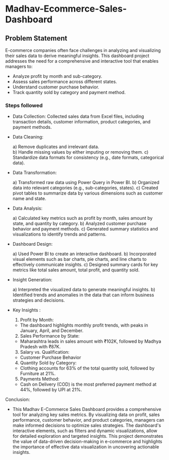 # Madhav-Ecommerce-Sales-Dashboard


## Problem Statement

E-commerce companies often face challenges in analyzing and visualizing their sales data to derive meaningful insights. This dashboard project addresses the need for a comprehensive and interactive tool that enables managers to:

- Analyze profit by month and sub-category.
- Assess sales performance across different states.
- Understand customer purchase behavior.
- Track quantity sold by category and payment method.

### Steps followed 

- Data Collection: Collected sales data from Excel files, including transaction details, customer information, product categories, and payment methods.

- Data Cleaning: 
    
    a) Remove duplicates and irrelevant data.  
    b) Handle missing values by either imputing or removing them.
    c) Standardize data formats for consistency (e.g., date formats, categorical data).
- Data Transformation: 

    a) Transformed raw data using Power Query in Power BI.
    b) Organized data into relevant categories (e.g., sub-categories, states).
    c) Created pivot tables to summarize data by various dimensions such as customer name and state.

- Data Analysis:

    a) Calculated key metrics such as profit by month, sales amount by state, and quantity by category.
    b) Analyzed customer purchase behavior and payment methods.
    c) Generated summary statistics and visualizations to identify trends and patterns.

- Dashboard Design:

    a) Used Power BI to create an interactive dashboard.
    b) Incorporated visual elements such as bar charts, pie charts, and line charts to effectively communicate insights.
    c) Designed summary cards for key metrics like total sales amount, total profit, and quantity sold.

- Insight Generation: 

    a) Interpreted the visualized data to generate meaningful insights.
    b) Identified trends and anomalies in the data that can inform business strategies and decisions.


- Key Insights :

  1) Profit by Month: 
  - The dashboard highlights monthly profit trends, with peaks in January, April, and December.

  2) Sales Performance by State: 
  - Maharashtra leads in sales amount with ₹102K, followed by Madhya Pradesh with ₹87K.
  
  3) Salary vs. Qualification: 
  - Customer Purchase Behavior
  
  4) Quantity Sold by Category: 
  - Clothing accounts for 63% of the total quantity sold, followed by Furniture at 21%.

  5) Payments Method: 
  - Cash on Delivery (COD) is the most preferred payment method at 44%, followed by UPI at 21%.
  
Conclusion:

- This Madhav E-Commerce Sales Dashboard provides a comprehensive tool for analyzing key sales metrics. By visualizing data on profit, sales performance, customer behavior, and product categories, managers can make informed decisions to optimize sales strategies. The dashboard's interactive elements, such as filters and dynamic visualizations, allow for detailed exploration and targeted insights. This project demonstrates the value of data-driven decision-making in e-commerce and highlights the importance of effective data visualization in uncovering actionable insights.
